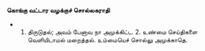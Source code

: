 **கொங்கு வட்டார வழக்குச் சொல்லகராதி**
- 1. திருடுதல்; அவம் பேனாவ நா அமுக்கிட்ட. 2. உண்மை செய்திகளை வெளியிடாமல் மறைத்தல். உம்மையெச் சொல்லு அமுக்காதெ.

